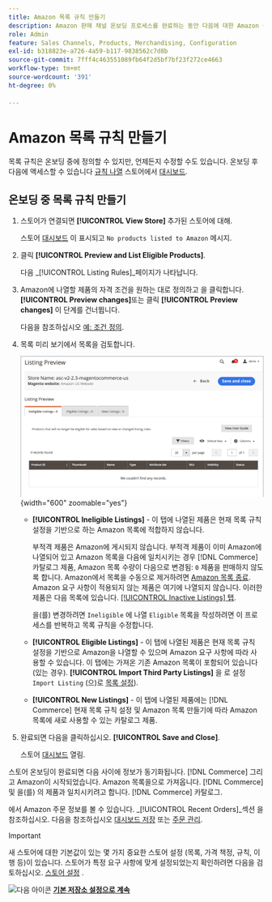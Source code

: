 ```yaml
---
title: Amazon 목록 규칙 만들기
description: Amazon 판매 채널 온보딩 프로세스를 완료하는 동안 다음에 대한 Amazon 목록을 생성하기 위한 초기 목록 규칙을 만듭니다. [!DNL Commerce] 제품.
role: Admin
feature: Sales Channels, Products, Merchandising, Configuration
exl-id: b318823e-a726-4a59-b117-9838562c7d8b
source-git-commit: 7fff4c463551089fb64f2d5bf7bf23f272ce4663
workflow-type: tm+mt
source-wordcount: '391'
ht-degree: 0%

---
```


# Amazon 목록 규칙 만들기

목록 규칙은 온보딩 중에 정의할 수 있지만, 언제든지 수정할 수도 있습니다. 온보딩 후 다음에 액세스할 수 있습니다 [규칙 나열](./listing-rules.md) 스토어에서 [대시보드](./amazon-store-dashboard.md).

## 온보딩 중 목록 규칙 만들기

1. 스토어가 연결되면 **[!UICONTROL View Store]** 추가된 스토어에 대해.

   스토어 [대시보드](./amazon-store-dashboard.md) 이 표시되고 `No products listed to Amazon` 메시지.

1. 클릭 **[!UICONTROL Preview and List Eligible Products]**.

   다음 _[!UICONTROL Listing Rules]_페이지가 나타납니다.

1. Amazon에 나열할 제품의 자격 조건을 원하는 대로 정의하고 을 클릭합니다. **[!UICONTROL Preview changes]**&#x200B;또는 클릭 **[!UICONTROL Preview changes]** 이 단계를 건너뜁니다.

   다음을 참조하십시오 [예: 조건 정의](./ob-define-condition-example.md).

1. 목록 미리 보기에서 목록을 검토합니다.

   ![목록 미리 보기](assets/amazon-ob-listing-preview.png){width="600" zoomable="yes"}

   - **[!UICONTROL Ineligible Listings]** - 이 탭에 나열된 제품은 현재 목록 규칙 설정을 기반으로 하는 Amazon 목록에 적합하지 않습니다.

     부적격 제품은 Amazon에 게시되지 않습니다. 부적격 제품이 이미 Amazon에 나열되어 있고 Amazon 목록을 다음에 일치시키는 경우 [!DNL Commerce] 카탈로그 제품, Amazon 목록 수량이 다음으로 변경됨: `0` 제품을 판매하지 않도록 합니다. Amazon에서 목록을 수동으로 제거하려면 [Amazon 목록 종료](./end-listings-manually.md). Amazon 요구 사항이 적용되지 않는 제품은 여기에 나열되지 않습니다. 이러한 제품은 다음 목록에 있습니다. [[!UICONTROL Inactive Listings] 탭](./inactive-listings.md).

     을(를) 변경하려면 `Ineligible` 에 나열 `Eligible` 목록을 작성하려면 이 프로세스를 반복하고 목록 규칙을 수정합니다.

   - **[!UICONTROL Eligible Listings]** - 이 탭에 나열된 제품은 현재 목록 규칙 설정을 기반으로 Amazon을 나열할 수 있으며 Amazon 요구 사항에 따라 사용할 수 있습니다. 이 탭에는 가져온 기존 Amazon 목록이 포함되어 있습니다(있는 경우). **[!UICONTROL Import Third Party Listings]** 을 로 설정 `Import Listing` (으)로 [목록 설정](./listing-settings.md)).

   - **[!UICONTROL New Listings]** - 이 탭에 나열된 제품에는 [!DNL Commerce] 현재 목록 규칙 설정 및 Amazon 목록 만들기에 따라 Amazon 목록에 새로 사용할 수 있는 카탈로그 제품.

1. 완료되면 다음을 클릭하십시오. **[!UICONTROL Save and Close]**.

   스토어 [대시보드](./amazon-store-dashboard.md) 열림.

스토어 온보딩이 완료되면 다음 사이에 정보가 동기화됩니다. [!DNL Commerce] 그리고 Amazon이 시작되었습니다. Amazon 목록을으로 가져옵니다. [!DNL Commerce] 및 을(를) 의 제품과 일치시키려고 합니다. [!DNL Commerce] 카탈로그.

에서 Amazon 주문 정보를 볼 수 있습니다. _[!UICONTROL Recent Orders]_섹션 을 참조하십시오. 다음을 참조하십시오 [대시보드 저장](./amazon-store-dashboard.md) 또는 [주문 관리](./managing-orders.md).

>[!IMPORTANT]
>
>새 스토어에 대한 기본값이 있는 몇 가지 중요한 스토어 설정 (목록, 가격 책정, 규칙, 이행 등)이 있습니다. 스토어가 특정 요구 사항에 맞게 설정되었는지 확인하려면 다음을 검토하십시오. [스토어 설정](./default-store-settings.md) .

![다음 아이콘](assets/btn-next.png) [**기본 저장소 설정으로 계속**](./default-store-settings.md)
